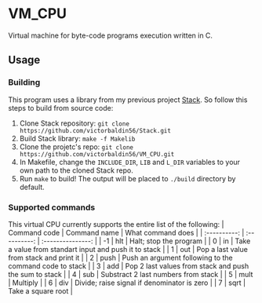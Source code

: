 # VM_CPU
Virtual machine for byte-code programs execution written in C.

## Usage

### Building
This program uses a library from my previous
project [Stack](https://github.com/victorbaldin56/Stack).
So follow this steps to build from source code:
1. Clone Stack repository: ```git clone https://github.com/victorbaldin56/Stack.git```
2. Build Stack library: ```make -f Makelib```
3. Clone the projetc's repo: ```git clone https://github.com/victorbaldin56/VM_CPU.git```
4. In Makefile, change the ```INCLUDE_DIR```, ```LIB``` and ```L_DIR``` variables
to your own path to the cloned Stack repo.
5. Run ```make``` to build! The output will be placed
to ```./build``` directory by default.

### Supported commands
This virtual CPU currently
supports the entire list of the following:
| Command code | Command name | What command does |
| :----------: | :----------: | :---------------: |
| -1           | hlt          | Halt; stop the program |
| 0            | in           | Take a value from standart input and push it to stack |
| 1            | out          | Pop a last value from stack and print it |
| 2            | push         | Push an argument following to the command code to stack |
| 3            | add          | Pop 2 last values from stack and push the sum to stack |
| 4            | sub          | Substract 2 last numbers from stack |
| 5            | mult         | Multiply |
| 6            | div          | Divide; raise signal if denominator is zero |
| 7            | sqrt         | Take a square root |
